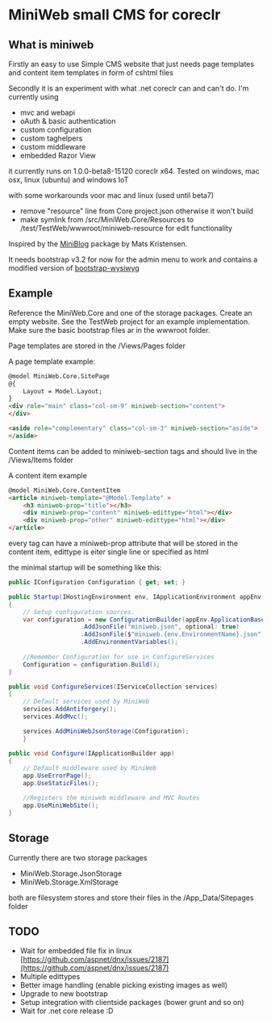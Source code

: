 # MiniWeb small CMS for coreclr

## What is miniweb
Firstly an easy to use Simple CMS website that just needs page templates and content item templates in form of cshtml files

Secondly it is an experiment with what .net coreclr can and can't do. I'm currently using
* mvc and webapi
* oAuth & basic authentication 
* custom configuration
* custom taghelpers
* custom middleware
* embedded Razor View

it currently runs on  1.0.0-beta8-15120 coreclr x64.
Tested on windows, mac osx, linux (ubuntu) and windows IoT 

with some workarounds voor mac and linux (used until beta7)
* remove "resource" line from Core project.json otherwise it won't build
* make symlink from /src/MiniWeb.Core/Resources to /test/TestWeb/wwwroot/miniweb-resource for edit functionality 

Inspired by the [MiniBlog](https://github.com/madskristensen/miniblog) package by Mats Kristensen.

It needs bootstrap v3.2 for now for the admin menu to work and contains a modified version of [bootstrap-wysiwyg](http://github.com/mindmup/bootstrap-wysiwyg)  

## Example
Reference the MiniWeb.Core and one of the storage packages. Create an empty website. See the TestWeb project for an example implementation. Make sure the basic bootstrap files ar in the wwwroot folder.

Page templates are stored in the /Views/Pages folder

A page template example:
```HTML
@model MiniWeb.Core.SitePage
@{
	Layout = Model.Layout;
}
<div role="main" class="col-sm-9" miniweb-section="content">
</div>

<aside role="complementary" class="col-sm-3" miniweb-section="aside">
</aside>
```

Content items can be added to miniweb-section tags and should live in the /Views/Items folder

A content item example
```HTML
@model MiniWeb.Core.ContentItem
<article miniweb-template="@Model.Template" >
	<h3 miniweb-prop="title"></h3>
	<div miniweb-prop="content" miniweb-edittype="html"></div>
	<div miniweb-prop="other" miniweb-edittype="html"></div>
</article>
```
every tag can have a miniweb-prop attribute that will be stored in the content item, edittype is eiter single line or specified as html

the minimal startup will be something like this:
```c#
public IConfiguration Configuration { get; set; }

public Startup(IHostingEnvironment env, IApplicationEnvironment appEnv)
{
	// Setup configuration sources.
	var configuration = new ConfigurationBuilder(appEnv.ApplicationBasePath)
					.AddJsonFile("miniweb.json", optional: true)
					.AddJsonFile($"miniweb.{env.EnvironmentName}.json", optional: true)
					.AddEnvironmentVariables();
					
	//Remember Configuration for use in ConfigureServices
	Configuration = configuration.Build();
}

public void ConfigureServices(IServiceCollection services)
{
	// Default services used by MiniWeb
	services.AddAntiforgery();
	services.AddMvc();

	services.AddMiniWebJsonStorage(Configuration);
	}

public void Configure(IApplicationBuilder app)
{
	// Default middleware used by MiniWeb
	app.UseErrorPage();
	app.UseStaticFiles();

	//Registers the miniweb middleware and MVC Routes
	app.UseMiniWebSite();
}
```

## Storage
Currently there are two storage packages
* MiniWeb.Storage.JsonStorage
* MiniWeb.Storage.XmlStorage

both are filesystem stores and store their files in the /App_Data/Sitepages folder

## TODO
* Wait for embedded file fix in linux [https://github.com/aspnet/dnx/issues/2187](https://github.com/aspnet/dnx/issues/2187)
* Multiple edittypes
* Better image handling (enable picking existing images as well)
* Upgrade to new bootstrap
* Setup integration with clientside packages (bower grunt and so on)
* Wait for .net core release :D


